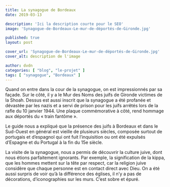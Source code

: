 ```yaml
---
title: La synagogue de Bordeaux
date: 2019-03-13

description: 'Ici la description courte pour le SEO'
image: 'Synagogue-de-Bordeaux-Le-mur-de-déportés-de-Gironde.jpg'

published: true
layout: post

cover_url: 'Synagogue-de-Bordeaux-Le-mur-de-déportés-de-Gironde.jpg'
cover_alt: description de l'image

author: dvdn
categories: [ "blog", "le-projet" ]
tags: [ "synagogue", "Bordeaux" ]
---
```



Quand on entre dans la cour de la synagogue, on est impressionnés par sa façade. Sur le côté, il y a le Mur des Noms des juifs de Gironde victimes de la Shoah. Dessus est aussi inscrit que la synagogue a été profanée et dévastée par les nazis et a servi de prison pour les juifs arrêtés lors de la rafle du 10 janvier 1944. Une plaque commémorative à côté, rend hommage aux déportés du « train fantôme ».

Le guide nous a expliqué que la présence des juifs à Bordeaux et dans le Sud-Ouest en général est vieille de plusieurs siècles, composée surtout de portugais et d’espagnol qui ont fuit l’inquisition ou ont été expulsés d’Espagne et du Portugal à la fin du 15e siècle.

La visite de la synagogue, nous a permis de découvrir la culture juive, dont nous étions parfaitement ignorants. Par exemple, la signification de la kippa, que les hommes mettent sur la tête par respect, car la religion juive considère que chaque personne est en contact direct avec Dieu.
On a été aussi surpris de voir qu’à la différence des églises, il n’y a pas de décorations, d’iconographies sur les murs. C’est sobre et épuré.
